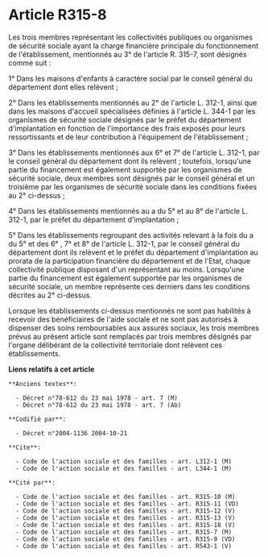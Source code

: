 # Article R315-8

Les trois membres représentant les collectivités publiques ou organismes de sécurité sociale ayant la charge financière
principale du fonctionnement de l'établissement, mentionnés au 3° de l'article R. 315-7, sont désignés comme suit :

1° Dans les maisons d'enfants à caractère social par le conseil général du département dont elles relèvent ;

2° Dans les établissements mentionnés au 2° de l'article L. 312-1, ainsi que dans les maisons d'accueil spécialisées définies
à l'article L. 344-1 par les organismes de sécurité sociale désignés par le préfet du département d'implantation en fonction
de l'importance des frais exposés pour leurs ressortissants et de leur contribution à l'équipement de l'établissement ;

3° Dans les établissements mentionnés aux 6° et 7° de l'article L. 312-1, par le conseil général du département dont ils
relèvent ; toutefois, lorsqu'une partie du financement est également supportée par les organismes de sécurité sociale, deux
membres sont désignés par le conseil général et un troisième par les organismes de sécurité sociale dans les conditions
fixées au 2° ci-dessus ;

4° Dans les établissements mentionnés au a du 5° et au 8° de l'article L. 312-1, par le préfet du département
d'implantation ;

5° Dans les établissements regroupant des activités relevant à la fois du a du 5° et des 6° , 7° et 8° de l'article L. 312-1,
par le conseil général du département dont ils relèvent et le préfet du département d'implantation au prorata de la
participation financière du département et de l'Etat, chaque collectivité publique disposant d'un représentant au moins.
Lorsqu'une partie du financement est également supportée par les organismes de sécurité sociale, un membre représente ces
derniers dans les conditions décrites au 2° ci-dessus.

Lorsque les établissements ci-dessus mentionnés ne sont pas habilités à recevoir des bénéficiaires de l'aide sociale et ne
sont pas autorisés à dispenser des soins remboursables aux assurés sociaux, les trois membres prévus au présent article sont
remplacés par trois membres désignés par l'organe délibérant de la collectivité territoriale dont relèvent ces
établissements.

**Liens relatifs à cet article**

	**Anciens textes**:

	  - Décret n°78-612 du 23 mai 1978 - art. 7 (M)
	  - Décret n°78-612 du 23 mai 1978 - art. 7 (Ab)

	**Codifié par**:

	  - Décret n°2004-1136 2004-10-21

	**Cite**:

	  - Code de l'action sociale et des familles - art. L312-1 (M)
	  - Code de l'action sociale et des familles - art. L344-1 (M)

	**Cité par**:

	  - Code de l'action sociale et des familles - art. R315-10 (M)
	  - Code de l'action sociale et des familles - art. R315-11 (VD)
	  - Code de l'action sociale et des familles - art. R315-12 (V)
	  - Code de l'action sociale et des familles - art. R315-13 (V)
	  - Code de l'action sociale et des familles - art. R315-18 (V)
	  - Code de l'action sociale et des familles - art. R315-7 (M)
	  - Code de l'action sociale et des familles - art. R315-9 (VD)
	  - Code de l'action sociale et des familles - art. R543-1 (V)
